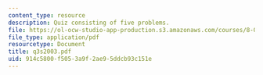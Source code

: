 ```yaml
---
content_type: resource
description: Quiz consisting of five problems.
file: https://ol-ocw-studio-app-production.s3.amazonaws.com/courses/8-022-physics-ii-electricity-and-magnetism-fall-2004/914c5800f5053a9f2ae95ddcb93c151e_q3s2003.pdf
file_type: application/pdf
resourcetype: Document
title: q3s2003.pdf
uid: 914c5800-f505-3a9f-2ae9-5ddcb93c151e
---
```

